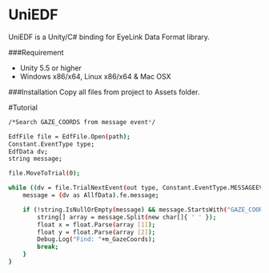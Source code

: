 # UniEDF
UniEDF is a Unity/C# binding for EyeLink Data Format library.

###Requirement
* Unity 5.5 or higher
* Windows x86/x64, Linux x86/x64 & Mac OSX

###Installation
Copy all files from project to Assets folder.

#Tutorial
``` bash
/*Search GAZE_COORDS from message event*/

EdfFile file = EdfFile.Open(path);
Constant.EventType type;
EdfData dv;
string message;

file.MoveToTrial(0);

while ((dv = file.TrialNextEvent(out type, Constant.EventType.MESSAGEEVENT)) != null) {
    message = (dv as AllfData).fe.message;

    if (!string.IsNullOrEmpty(message) && message.StartsWith("GAZE_COORDS")) {
        string[] array = message.Split(new char[]{ ' ' });
        float x = float.Parse(array [1]);
        float y = float.Parse(array [2]);
        Debug.Log("Find: "+m_GazeCoords);
        break;
    }
}
``` 